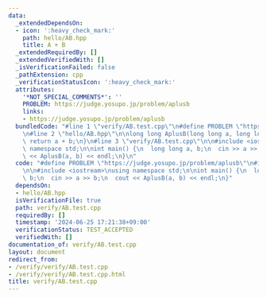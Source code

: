 ```yaml
---
data:
  _extendedDependsOn:
  - icon: ':heavy_check_mark:'
    path: hello/AB.hpp
    title: A + B
  _extendedRequiredBy: []
  _extendedVerifiedWith: []
  _isVerificationFailed: false
  _pathExtension: cpp
  _verificationStatusIcon: ':heavy_check_mark:'
  attributes:
    '*NOT_SPECIAL_COMMENTS*': ''
    PROBLEM: https://judge.yosupo.jp/problem/aplusb
    links:
    - https://judge.yosupo.jp/problem/aplusb
  bundledCode: "#line 1 \"verify/AB.test.cpp\"\n#define PROBLEM \"https://judge.yosupo.jp/problem/aplusb\"\
    \n#line 2 \"hello/AB.hpp\"\n\nlong long AplusB(long long a, long long b) {\n \
    \ return a + b;\n}\n#line 3 \"verify/AB.test.cpp\"\n\n#include <iostream>\nusing\
    \ namespace std;\n\nint main() {\n  long long a, b;\n  cin >> a >> b;\n  cout\
    \ << AplusB(a, b) << endl;\n}\n"
  code: "#define PROBLEM \"https://judge.yosupo.jp/problem/aplusb\"\n#include \"../hello/AB.hpp\"\
    \n\n#include <iostream>\nusing namespace std;\n\nint main() {\n  long long a,\
    \ b;\n  cin >> a >> b;\n  cout << AplusB(a, b) << endl;\n}"
  dependsOn:
  - hello/AB.hpp
  isVerificationFile: true
  path: verify/AB.test.cpp
  requiredBy: []
  timestamp: '2024-06-25 17:21:38+09:00'
  verificationStatus: TEST_ACCEPTED
  verifiedWith: []
documentation_of: verify/AB.test.cpp
layout: document
redirect_from:
- /verify/verify/AB.test.cpp
- /verify/verify/AB.test.cpp.html
title: verify/AB.test.cpp
---
```

